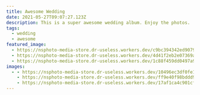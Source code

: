 ```yaml
---
title: Awesome Wedding
date: 2021-05-27T09:07:27.123Z
description: This is a super awesome wedding album. Enjoy the photos.
tags:
  - wedding
  - awesome
featured_image:
  - https://nsphoto-media-store.dr-useless.workers.dev/c9bc394342ed90799df6d0c6bed7f267a471e180f85acfa937aef71f297d2085:image/avif
  - https://nsphoto-media-store.dr-useless.workers.dev/4d41f2eb2e07369aedd60c47758392b373c077c3ae0cf150a70788438b9993e3:image/webp
  - https://nsphoto-media-store.dr-useless.workers.dev/1c88f459dd0497a99a54696b9fbc280a3f9e7d3e1b8770b73348b9910f512ba2:image/jpeg
images:
  - - https://nsphoto-media-store.dr-useless.workers.dev/10496ec3df0fe17951fffab24892c6bfb09ed3196b3ce17666098a3b59920122:image/avif
    - https://nsphoto-media-store.dr-useless.workers.dev/ff9e40f98bddd9bd1699d15ec696f947af80b8bb361f12dc2539af203a3fdf6d:image/webp
    - https://nsphoto-media-store.dr-useless.workers.dev/17af1ca4c901cfe4e58517603286ec8f857fd833304c0835aeee6ddd09ef9e6c:image/jpeg
---
```


